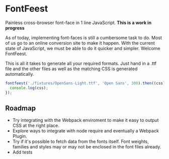 FontFeest
=========

Painless cross-browser font-face in 1 line JavaScript. **This is a work in progress**

As of today, implementing font-faces is still a cumbersome task to do. Most of us go to an online conversion site to make it happen. With the current state of JavaScript, we must be able to do it quicker and simpler. Welcome FontFeest.

This is all it takes to generate all your required formats. Just hand in a .ttf file and the other files as well as the matching CSS is generated automatically.

```javascript
fontfeest('./fixtures/OpenSans-Light.ttf', 'Open Sans', 300).then((css) => {
  console.log(css);
});
```

## Roadmap

* Try integrating with the Webpack enviroment to make it easy to output CSS at the right place.
* Explore ways to integrate with node require and eventually a Webpack Plugin.
* Try if it's possible to fetch data from the fonts itself. Font weights, families and styles may or may not be enclosed in the font files already.
* Add tests
